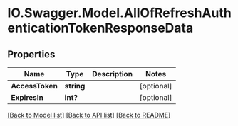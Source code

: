 # IO.Swagger.Model.AllOfRefreshAuthenticationTokenResponseData
## Properties

Name | Type | Description | Notes
------------ | ------------- | ------------- | -------------
**AccessToken** | **string** |  | [optional] 
**ExpiresIn** | **int?** |  | [optional] 

[[Back to Model list]](../README.md#documentation-for-models) [[Back to API list]](../README.md#documentation-for-api-endpoints) [[Back to README]](../README.md)

